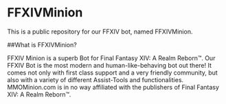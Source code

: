 # FFXIVMinion

This is a public repository for our FFXIV bot, named FFXIVMinion. 

##What is FFXIVMinion?

FFXIV Minion is a superb Bot for Final Fantasy XIV: A Realm Reborn™. Our FFXIV Bot is the most modern and human-like-behaving bot out there! It comes not only with first class support and a very friendly community, but also with a variety of different Assist-Tools and functionalities.
MMOMinion.com is in no way affiliated with the publishers of Final Fantasy XIV: A Realm Reborn™.
